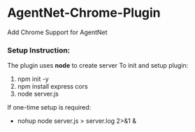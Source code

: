 # AgentNet-Chrome-Plugin

Add Chrome Support for AgentNet

### Setup Instruction:

The plugin uses **node** to create server
To init and setup plugin:

1. npm init -y
2. npm install express cors
3. node server.js

If one-time setup is required:
- nohup node server.js > server.log 2>&1 &
